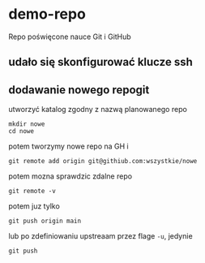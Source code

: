 # demo-repo
Repo poświęcone nauce Git i GitHub

## udało się skonfigurować klucze ssh

## dodawanie nowego repogit 
utworzyć katalog zgodny z nazwą planowanego repo
```
mkdir nowe
cd nowe
```
potem tworzymy nowe repo na GH i 
```
git remote add origin git@githiub.com:wszystkie/nowe 
```
potem mozna sprawdzic zdalne repo 
```
git remote -v
```

potem juz tylko
```
git push origin main
```
lub po zdefiniowaniu upstreaam przez flage ```-u```, jedynie
```
git push
```